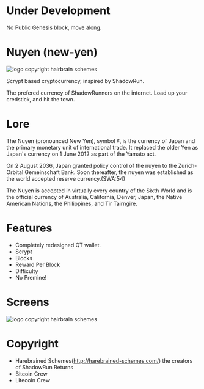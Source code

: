 Under Development
=========

No Public Genesis block, move along.

Nuyen (new-yen)
=========

![logo copyright hairbrain schemes](https://dl.dropboxusercontent.com/u/10409166/nuyen.png)

Scrypt based cryptocurrency, inspired by ShadowRun.

The prefered currency of ShadowRunners on the internet. Load up your credstick, and hit the town.


Lore
=========

The Nuyen (pronounced New Yen), symbol ¥, is the currency of Japan and the primary monetary unit of international trade. It replaced the older Yen as Japan's currency on 1 June 2012 as part of the Yamato act.

On 2 August 2036, Japan granted policy control of the nuyen to the Zurich-Orbital Gemeinschaft Bank. Soon thereafter, the nuyen was established as the world accepted reserve currency.(SWA:54)

The Nuyen is accepted in virtually every country of the Sixth World and is the official currency of Australia, California, Denver, Japan, the Native American Nations, the Philippines, and Tir Tairngire.


Features
=========

* Completely redesigned QT wallet.
* Scrypt
* Blocks
* Reward Per Block
* Difficulty
* No Premine!

Screens
========

![logo copyright hairbrain schemes](https://dl.dropboxusercontent.com/u/10409166/nuyen-splash.png)

Copyright
=========

* Harebrained Schemes(http://harebrained-schemes.com/) the creators of ShadowRun Returns
* Bitcoin Crew
* Litecoin Crew

